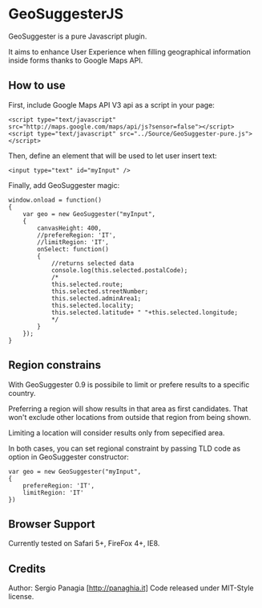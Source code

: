GeoSuggesterJS
===========   

GeoSuggester is a pure Javascript plugin.

It aims to enhance User Experience when filling geographical information inside forms thanks to Google Maps API.

How to use
---------- 

First, include Google Maps API V3 api as a script in your page:
	
	<script type="text/javascript" src="http://maps.google.com/maps/api/js?sensor=false"></script>
	<script type="text/javascript" src="../Source/GeoSuggester-pure.js"></script>
                                                                                 
Then, define an element that will be used to let user insert text:

	<input type="text" id="myInput" />

Finally, add GeoSuggester magic:

	window.onload = function()
	{
		var geo = new GeoSuggester("myInput",
		{
			canvasHeight: 400,
			//prefereRegion: 'IT',
			//limitRegion: 'IT',
			onSelect: function()
			{
				//returns selected data
				console.log(this.selected.postalCode);
				/*
				this.selected.route;
				this.selected.streetNumber;
				this.selected.adminArea1; 
			    this.selected.locality;
				this.selected.latitude+ " "+this.selected.longitude;
				*/ 
			}
		});
	}  
	

Region constrains
----------
With GeoSuggester 0.9 is possibile to limit or prefere results to a specific country.

Preferring a region will show results in that area as first candidates. That won't exclude other locations from outside that region from being shown.

Limiting a location will consider results only from sepecified area.

In both cases, you can set regional constraint by passing TLD code as option in GeoSuggester constructor:

	var geo = new GeoSuggester("myInput", 
	{
		prefereRegion: 'IT',
		limitRegion: 'IT'
	})


Browser Support
----------	   
Currently tested on Safari 5+, FireFox 4+, IE8.     


Credits
----------
Author: Sergio Panagia [http://panaghia.it]
Code released under MIT-Style license. 
